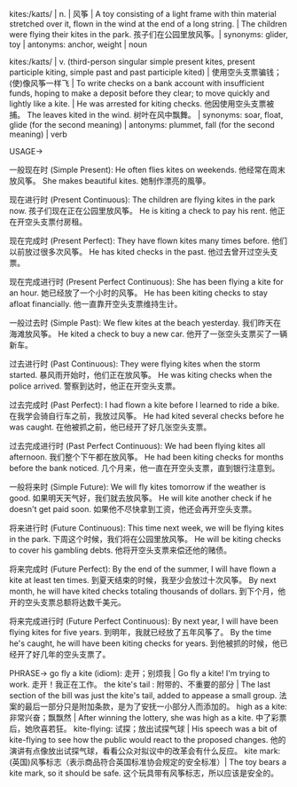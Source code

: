 kites:/kaɪts/ | n. | 风筝 | A toy consisting of a light frame with thin material stretched over it, flown in the wind at the end of a long string. |  The children were flying their kites in the park. 孩子们在公园里放风筝。| synonyms: glider, toy | antonyms: anchor, weight | noun

kites:/kaɪts/ | v. (third-person singular simple present kites, present participle kiting, simple past and past participle kited) | 使用空头支票骗钱；(使)像风筝一样飞 | To write checks on a bank account with insufficient funds, hoping to make a deposit before they clear; to move quickly and lightly like a kite. | He was arrested for kiting checks. 他因使用空头支票被捕。 The leaves kited in the wind. 树叶在风中飘舞。 | synonyms: soar, float, glide (for the second meaning) | antonyms: plummet, fall (for the second meaning) | verb


USAGE->

一般现在时 (Simple Present):
He often flies kites on weekends. 他经常在周末放风筝。
She makes beautiful kites. 她制作漂亮的風箏。

现在进行时 (Present Continuous):
The children are flying kites in the park now.  孩子们现在正在公园里放风筝。
He is kiting a check to pay his rent. 他正在开空头支票付房租。


现在完成时 (Present Perfect):
They have flown kites many times before. 他们以前放过很多次风筝。
He has kited checks in the past. 他过去曾开过空头支票。

现在完成进行时 (Present Perfect Continuous):
She has been flying a kite for an hour. 她已经放了一个小时的风筝。
He has been kiting checks to stay afloat financially. 他一直靠开空头支票维持生计。

一般过去时 (Simple Past):
We flew kites at the beach yesterday. 我们昨天在海滩放风筝。
He kited a check to buy a new car. 他开了一张空头支票买了一辆新车。

过去进行时 (Past Continuous):
They were flying kites when the storm started.  暴风雨开始时，他们正在放风筝。
He was kiting checks when the police arrived. 警察到达时，他正在开空头支票。

过去完成时 (Past Perfect):
I had flown a kite before I learned to ride a bike. 在我学会骑自行车之前，我放过风筝。
He had kited several checks before he was caught. 在他被抓之前，他已经开了好几张空头支票。

过去完成进行时 (Past Perfect Continuous):
We had been flying kites all afternoon. 我们整个下午都在放风筝。
He had been kiting checks for months before the bank noticed.  几个月来，他一直在开空头支票，直到银行注意到。

一般将来时 (Simple Future):
We will fly kites tomorrow if the weather is good. 如果明天天气好，我们就去放风筝。
He will kite another check if he doesn't get paid soon. 如果他不尽快拿到工资，他还会再开空头支票。

将来进行时 (Future Continuous):
This time next week, we will be flying kites in the park.  下周这个时候，我们将在公园里放风筝。
He will be kiting checks to cover his gambling debts. 他将开空头支票来偿还他的赌债。

将来完成时 (Future Perfect):
By the end of the summer, I will have flown a kite at least ten times. 到夏天结束的时候，我至少会放过十次风筝。
By next month, he will have kited checks totaling thousands of dollars. 到下个月，他开的空头支票总额将达数千美元。

将来完成进行时 (Future Perfect Continuous):
By next year, I will have been flying kites for five years. 到明年，我就已经放了五年风筝了。
By the time he's caught, he will have been kiting checks for years. 到他被抓的时候，他已经开了好几年的空头支票了。


PHRASE->
go fly a kite (idiom): 走开；别烦我 |  Go fly a kite! I'm trying to work. 走开！我正在工作。
the kite's tail : 附带的、不重要的部分 | The last section of the bill was just the kite's tail, added to appease a small group. 法案的最后一部分只是附加条款，是为了安抚一小部分人而添加的。
high as a kite: 非常兴奋；飘飘然 | After winning the lottery, she was high as a kite.  中了彩票后，她欣喜若狂。
kite-flying: 试探；放出试探气球 |  His speech was a bit of kite-flying to see how the public would react to the proposed changes. 他的演讲有点像放出试探气球，看看公众对拟议中的改革会有什么反应。
kite mark:  (英国)风筝标志（表示商品符合英国标准协会规定的安全标准）| The toy bears a kite mark, so it should be safe.  这个玩具带有风筝标志，所以应该是安全的。

